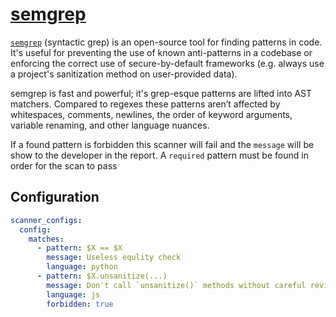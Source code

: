 # [semgrep](https://semgrep.dev)

[`semgrep`](https://semgrep.dev) (syntactic grep) is an open-source tool for finding patterns in code. It's useful for preventing the use of known anti-patterns in a codebase or enforcing the correct use of secure-by-default frameworks (e.g. always use a project's sanitization method on user-provided data).

semgrep is fast and powerful; it's grep-esque patterns are lifted into AST matchers. Compared to regexes these patterns aren’t affected by whitespaces, comments, newlines, the order of keyword arguments, variable renaming, and other language nuances.

If a found pattern is forbidden this scanner will fail and the `message` will be show to the developer in the report. A `required` pattern must be found in order for the scan to pass

## Configuration

```yaml
scanner_configs:
  config:
    matches:
      - pattern: $X == $X
        message: Useless equlity check
        language: python
      - pattern: $X.unsanitize(...)
        message: Don't call `unsanitize()` methods without careful review
        language: js
        forbidden: true
```
